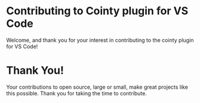 # Contributing to Cointy plugin for VS Code

Welcome, and thank you for your interest in contributing to the cointy plugin for VS Code!

# Thank You!

Your contributions to open source, large or small, make great projects like this possible. Thank you for taking the time to contribute.